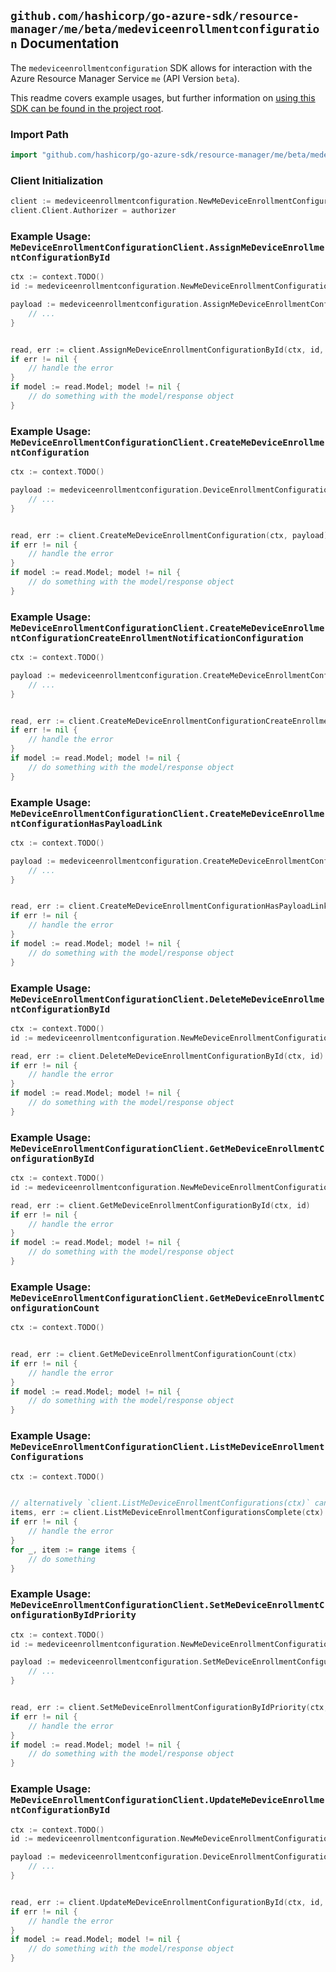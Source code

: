 
## `github.com/hashicorp/go-azure-sdk/resource-manager/me/beta/medeviceenrollmentconfiguration` Documentation

The `medeviceenrollmentconfiguration` SDK allows for interaction with the Azure Resource Manager Service `me` (API Version `beta`).

This readme covers example usages, but further information on [using this SDK can be found in the project root](https://github.com/hashicorp/go-azure-sdk/tree/main/docs).

### Import Path

```go
import "github.com/hashicorp/go-azure-sdk/resource-manager/me/beta/medeviceenrollmentconfiguration"
```


### Client Initialization

```go
client := medeviceenrollmentconfiguration.NewMeDeviceEnrollmentConfigurationClientWithBaseURI("https://management.azure.com")
client.Client.Authorizer = authorizer
```


### Example Usage: `MeDeviceEnrollmentConfigurationClient.AssignMeDeviceEnrollmentConfigurationById`

```go
ctx := context.TODO()
id := medeviceenrollmentconfiguration.NewMeDeviceEnrollmentConfigurationID("deviceEnrollmentConfigurationIdValue")

payload := medeviceenrollmentconfiguration.AssignMeDeviceEnrollmentConfigurationByIdRequest{
	// ...
}


read, err := client.AssignMeDeviceEnrollmentConfigurationById(ctx, id, payload)
if err != nil {
	// handle the error
}
if model := read.Model; model != nil {
	// do something with the model/response object
}
```


### Example Usage: `MeDeviceEnrollmentConfigurationClient.CreateMeDeviceEnrollmentConfiguration`

```go
ctx := context.TODO()

payload := medeviceenrollmentconfiguration.DeviceEnrollmentConfiguration{
	// ...
}


read, err := client.CreateMeDeviceEnrollmentConfiguration(ctx, payload)
if err != nil {
	// handle the error
}
if model := read.Model; model != nil {
	// do something with the model/response object
}
```


### Example Usage: `MeDeviceEnrollmentConfigurationClient.CreateMeDeviceEnrollmentConfigurationCreateEnrollmentNotificationConfiguration`

```go
ctx := context.TODO()

payload := medeviceenrollmentconfiguration.CreateMeDeviceEnrollmentConfigurationCreateEnrollmentNotificationConfigurationRequest{
	// ...
}


read, err := client.CreateMeDeviceEnrollmentConfigurationCreateEnrollmentNotificationConfiguration(ctx, payload)
if err != nil {
	// handle the error
}
if model := read.Model; model != nil {
	// do something with the model/response object
}
```


### Example Usage: `MeDeviceEnrollmentConfigurationClient.CreateMeDeviceEnrollmentConfigurationHasPayloadLink`

```go
ctx := context.TODO()

payload := medeviceenrollmentconfiguration.CreateMeDeviceEnrollmentConfigurationHasPayloadLinkRequest{
	// ...
}


read, err := client.CreateMeDeviceEnrollmentConfigurationHasPayloadLink(ctx, payload)
if err != nil {
	// handle the error
}
if model := read.Model; model != nil {
	// do something with the model/response object
}
```


### Example Usage: `MeDeviceEnrollmentConfigurationClient.DeleteMeDeviceEnrollmentConfigurationById`

```go
ctx := context.TODO()
id := medeviceenrollmentconfiguration.NewMeDeviceEnrollmentConfigurationID("deviceEnrollmentConfigurationIdValue")

read, err := client.DeleteMeDeviceEnrollmentConfigurationById(ctx, id)
if err != nil {
	// handle the error
}
if model := read.Model; model != nil {
	// do something with the model/response object
}
```


### Example Usage: `MeDeviceEnrollmentConfigurationClient.GetMeDeviceEnrollmentConfigurationById`

```go
ctx := context.TODO()
id := medeviceenrollmentconfiguration.NewMeDeviceEnrollmentConfigurationID("deviceEnrollmentConfigurationIdValue")

read, err := client.GetMeDeviceEnrollmentConfigurationById(ctx, id)
if err != nil {
	// handle the error
}
if model := read.Model; model != nil {
	// do something with the model/response object
}
```


### Example Usage: `MeDeviceEnrollmentConfigurationClient.GetMeDeviceEnrollmentConfigurationCount`

```go
ctx := context.TODO()


read, err := client.GetMeDeviceEnrollmentConfigurationCount(ctx)
if err != nil {
	// handle the error
}
if model := read.Model; model != nil {
	// do something with the model/response object
}
```


### Example Usage: `MeDeviceEnrollmentConfigurationClient.ListMeDeviceEnrollmentConfigurations`

```go
ctx := context.TODO()


// alternatively `client.ListMeDeviceEnrollmentConfigurations(ctx)` can be used to do batched pagination
items, err := client.ListMeDeviceEnrollmentConfigurationsComplete(ctx)
if err != nil {
	// handle the error
}
for _, item := range items {
	// do something
}
```


### Example Usage: `MeDeviceEnrollmentConfigurationClient.SetMeDeviceEnrollmentConfigurationByIdPriority`

```go
ctx := context.TODO()
id := medeviceenrollmentconfiguration.NewMeDeviceEnrollmentConfigurationID("deviceEnrollmentConfigurationIdValue")

payload := medeviceenrollmentconfiguration.SetMeDeviceEnrollmentConfigurationByIdPriorityRequest{
	// ...
}


read, err := client.SetMeDeviceEnrollmentConfigurationByIdPriority(ctx, id, payload)
if err != nil {
	// handle the error
}
if model := read.Model; model != nil {
	// do something with the model/response object
}
```


### Example Usage: `MeDeviceEnrollmentConfigurationClient.UpdateMeDeviceEnrollmentConfigurationById`

```go
ctx := context.TODO()
id := medeviceenrollmentconfiguration.NewMeDeviceEnrollmentConfigurationID("deviceEnrollmentConfigurationIdValue")

payload := medeviceenrollmentconfiguration.DeviceEnrollmentConfiguration{
	// ...
}


read, err := client.UpdateMeDeviceEnrollmentConfigurationById(ctx, id, payload)
if err != nil {
	// handle the error
}
if model := read.Model; model != nil {
	// do something with the model/response object
}
```
